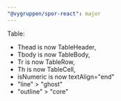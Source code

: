 ```yaml
---
"@vygruppen/spor-react": major
---
```


Table: 
- Thead is now TableHeader, 
- Tbody is now TableBody, 
- Tr is now TableRow, 
- Th is now TableCell, 
- isNumeric is now textAlign="end"
- "line" > "ghost"
- "outline" > "core"

